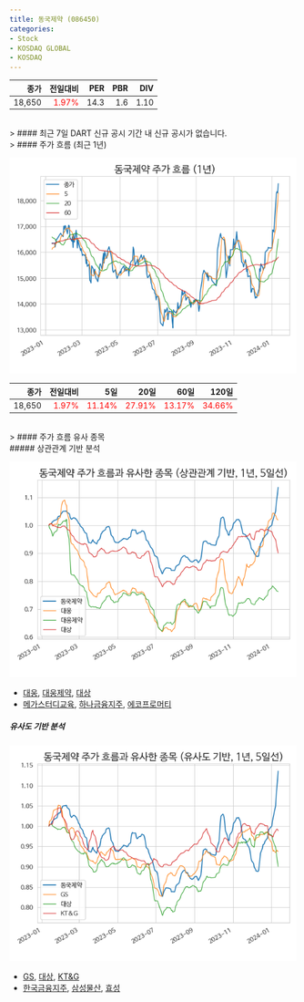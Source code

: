 ```yaml
---
title: 동국제약 (086450)
categories:
- Stock
- KOSDAQ GLOBAL
- KOSDAQ
---
```


|종가|전일대비|PER|PBR|DIV|
|---:|-------:|--:|--:|--:|
|18,650|<span style="color: red">1.97%</span>|14.3|1.6|1.10|

<!-- more -->

<br>
> #### 최근 7일 DART 신규 공시
기간 내 신규 공시가 없습니다.

<br>
> #### 주가 흐름 (최근 1년)

![086450](/assets/images/stock/086450.png)

|종가|전일대비|5일|20일|60일|120일|
|---:|-------:|--:|---:|---:|----:|
|18,650|<span style="color: red">1.97%</span>|<span style="color: red">11.14%</span>|<span style="color: red">27.91%</span>|<span style="color: red">13.17%</span>|<span style="color: red">34.66%</span>|

<br>
> #### 주가 흐름 유사 종목
<br>
##### 상관관계 기반 분석

![086450](/assets/images/stock/086450_corr.png)
- [대웅](/003090/), [대웅제약](/069620/), [대상](/001680/)
- [메가스터디교육](/215200/), [하나금융지주](/086790/), [에코프로머티](/450080/)

##### 유사도 기반 분석

![086450](/assets/images/stock/086450_sim.png)
- [GS](/078930/), [대상](/001680/), [KT&G](/033780/)
- [한국금융지주](/071050/), [삼성물산](/028260/), [효성](/004800/)